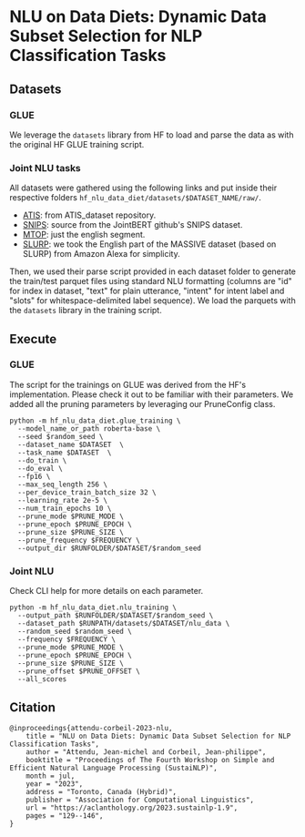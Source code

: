 # NLU on Data Diets: Dynamic Data Subset Selection for NLP Classification Tasks

## Datasets

### GLUE

We leverage the `datasets` library from HF to load and parse the data as with the original HF GLUE training script.

### Joint NLU tasks

All datasets were gathered using the following links and put inside their respective folders `hf_nlu_data_diet/datasets/$DATASET_NAME/raw/`.

  - [ATIS]([https://catalog.ldc.upenn.edu/LDC94S19](https://github.com/howl-anderson/ATIS_dataset/tree/master)): from ATIS_dataset repository.
  - [SNIPS](https://github.com/monologg/JointBERT): source from the JointBERT github's SNIPS dataset.
  - [MTOP](https://fb.me/mtop_dataset): just the english segment.
  - [SLURP](https://github.com/alexa/massive): we took the English part of the MASSIVE dataset (based on SLURP) from Amazon Alexa for simplicity.

Then, we used their parse script provided in each dataset folder to generate the train/test parquet files using standard NLU formatting (columns are "id" for index in dataset, "text" for plain utterance, "intent" for intent label and "slots" for whitespace-delimited label sequence). We load the parquets with the `datasets` library in the training script.

## Execute

### GLUE

The script for the trainings on GLUE was derived from the HF's implementation. Please check it out to be familiar with their parameters. We added all the pruning parameters by leveraging our PruneConfig class.

    python -m hf_nlu_data_diet.glue_training \
      --model_name_or_path roberta-base \
      --seed $random_seed \
      --dataset_name $DATASET  \
      --task_name $DATASET  \
      --do_train \
      --do_eval \
      --fp16 \
      --max_seq_length 256 \
      --per_device_train_batch_size 32 \
      --learning_rate 2e-5 \
      --num_train_epochs 10 \
      --prune_mode $PRUNE_MODE \
      --prune_epoch $PRUNE_EPOCH \
      --prune_size $PRUNE_SIZE \
      --prune_frequency $FREQUENCY \
      --output_dir $RUNFOLDER/$DATASET/$random_seed

### Joint NLU

Check CLI help for more details on each parameter.

    python -m hf_nlu_data_diet.nlu_training \
      --output_path $RUNFOLDER/$DATASET/$random_seed \
      --dataset_path $RUNPATH/datasets/$DATASET/nlu_data \
      --random_seed $random_seed \
      --frequency $FREQUENCY \
      --prune_mode $PRUNE_MODE \
      --prune_epoch $PRUNE_EPOCH \
      --prune_size $PRUNE_SIZE \
      --prune_offset $PRUNE_OFFSET \
      --all_scores

## Citation

    @inproceedings{attendu-corbeil-2023-nlu,
        title = "NLU on Data Diets: Dynamic Data Subset Selection for NLP Classification Tasks",
        author = "Attendu, Jean-michel and Corbeil, Jean-philippe",
        booktitle = "Proceedings of The Fourth Workshop on Simple and Efficient Natural Language Processing (SustaiNLP)",
        month = jul,
        year = "2023",
        address = "Toronto, Canada (Hybrid)",
        publisher = "Association for Computational Linguistics",
        url = "https://aclanthology.org/2023.sustainlp-1.9",
        pages = "129--146",
    }
